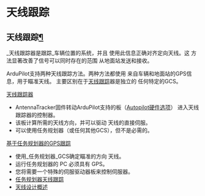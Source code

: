 # 天线跟踪

## 天线跟踪[¶](https://ardupilot.org/copter/docs/common-antenna-tracking.html#antenna-tracking)

_天线跟踪器是跟踪_车辆位置的系统，并且 使用此信息正确对齐定向天线。这 方法显著改善了信号可以同时存在的范围 从地面站发送和接收。

ArduPilot支持两种天线跟踪方法。两种方法都使用 来自车辆和地面站的GPS信息，用于瞄准天线。 主要区别在于[天线跟踪](https://ardupilot.org/antennatracker/index.html#home)器是独立的 任何特定的GCS。

[天线跟踪器](https://ardupilot.org/antennatracker/index.html#home)

* AntennaTracker固件转动ArduPilot支持的板（[Autopilot硬件选项](https://ardupilot.org/copter/docs/common-autopilots.html#common-autopilots)） 进入天线跟踪器的控制器。
* 该板计算所需的天线方向，并可以驱动 天线的直接伺服。
* 可以使用任务规划器（或任何其他GCS），但不是必需的。

[基于任务规划器的GPS跟踪](https://ardupilot.org/copter/docs/common-mission-planner-gps-based-antenna-tracking.html#common-mission-planner-gps-based-antenna-tracking)

* 使用_任务规划器_GCS确定瞄准的方向 天线。
* 运行任务规划器的 PC 必须具有 GPS。
* 您将需要一个特殊的伺服驱动器板来控制伺服器。
* [任务规划器天线跟踪](https://ardupilot.org/copter/docs/common-mission-planner-gps-based-antenna-tracking.html)
* [天线设计概述](https://ardupilot.org/copter/docs/common-antenna-design.html)
